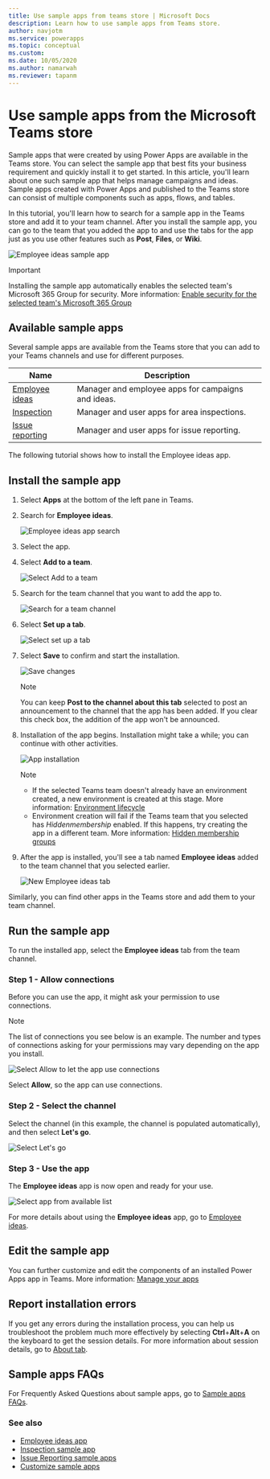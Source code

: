 ```yaml
---
title: Use sample apps from teams store | Microsoft Docs
description: Learn how to use sample apps from Teams store.
author: navjotm
ms.service: powerapps
ms.topic: conceptual
ms.custom: 
ms.date: 10/05/2020
ms.author: namarwah
ms.reviewer: tapanm
---
```


# Use sample apps from the Microsoft Teams store

Sample apps that were created by using Power Apps are available in the Teams store. You can select the sample app that best fits your business requirement and quickly install it to get started. In this article, you'll learn about one such sample app that helps manage campaigns and ideas. Sample apps created with Power Apps and published to the Teams store can consist of multiple components such as apps, flows, and tables.

In this tutorial, you'll learn how to search for a sample app in the Teams store and add it to your team channel. After you install the sample app, you can go to the team that you added the app to and use the tabs for the app just as you use other features such as **Post**, **Files**, or **Wiki**.

![Employee ideas sample app](media/sample-app.png "Employee ideas sample app")

> [!IMPORTANT]
> Installing the sample app automatically enables the selected team's Microsoft 365 Group for security. More information: [Enable security for the selected team's Microsoft 365 Group](../maker/canvas-apps/share-app.md#share-an-app-with-office-365-groups)

## Available sample apps

Several sample apps are available from the Teams store that you can add to your Teams channels and use for different purposes.

| Name | Description |
| - | - |
| [Employee ideas](employee-ideas.md) | Manager and employee apps for campaigns and ideas. |
| [Inspection](inspection.md) | Manager and user apps for area inspections. |
| [Issue reporting](issue-reporting.md) | Manager and user apps for issue reporting. |

The following tutorial shows how to install the Employee ideas app.

## Install the sample app

1. Select **Apps** at the bottom of the left pane in Teams.

1. Search for **Employee ideas**.

    ![Employee ideas app search](media/sample-app-9.png "Employee ideas app search")

1. Select the app.

1. Select **Add to a team**.

    ![Select Add to a team](media/sample-app-1.png "Select Add to a team")

1. Search for the team channel that you want to add the app to.

    ![Search for a team channel](media/sample-app-2.png "Search for a team channel")

1. Select **Set up a tab**.

   ![Select set up a tab](media/sample-app-3.png "Select set up a tab")

1. Select **Save** to confirm and start the installation.

    ![Save changes](media/sample-app-4.png "Save changes")

    > [!NOTE]
    > You can keep **Post to the channel about this tab** selected to post an announcement
    to the channel that the app has been added. If you clear this check box, the addition of the app won't be announced.

1. Installation of the app begins. Installation might take a while; you can continue
    with other activities.

    ![App installation](media/sample-app-5.png "App installation")

    > [!NOTE]
    > - If the selected Teams team doesn't already have an environment created, a new environment is created at this stage. More information: [Environment lifecycle](/power-platform/admin/about-teams-environment.md)
    > - Environment creation will fail if the Teams team that you selected has *Hiddenmembership* enabled. If this happens, try creating the app in a different team. More information: [Hidden membership groups](known-issues-limitations.md#hidden-membership-groups)

1. After the app is installed, you'll see a tab named **Employee ideas** added to the team channel that you selected earlier.

    ![New Employee ideas tab](media/sample-app-6.png "New Employee ideas tab")

Similarly, you can find other apps in the Teams store and add them to your team channel.

## Run the sample app

To run the installed app, select the **Employee ideas** tab from the team channel.

### Step 1 - Allow connections

Before you can use the app, it might ask your permission to use connections.

> [!NOTE]
> The list of connections you see below is an example. The number and types of connections asking for your permissions may vary depending on the app you install.

![Select Allow to let the app use connections](media/sample-app-10.png "Select Allow to let the app use connections")

Select **Allow**, so the app can use connections.

### Step 2 - Select the channel

Select the channel (in this example, the channel is populated automatically), and then select **Let's go**.

![Select Let's go](media/sample-app-11.png "Select Let's go")

### Step 3 - Use the app

The **Employee ideas** app is now open and ready for your use.

![Select app from available list](media/sample-app-12.png "Select app from available list")

For more details about using the **Employee ideas** app, go to [Employee ideas](employee-ideas.md).

## Edit the sample app

You can further customize and edit the components of an installed Power Apps app in Teams. More information: [Manage your apps](manage-your-apps.md)

## Report installation errors

If you get any errors during the installation process, you can help us troubleshoot the problem much more effectively by selecting **Ctrl**+**Alt**+**A** on the keyboard to get the session details. For more information about session details, go to [About tab](overview-of-the-power-apps-app.md#about-tab).

## Sample apps FAQs

For Frequently Asked Questions about sample apps, go to [Sample apps FAQs](sample-apps-faqs.md).

### See also

- [Employee ideas app](employee-ideas.md)  
- [Inspection sample app](inspection.md)  
- [Issue Reporting sample apps](issue-reporting.md)
- [Customize sample apps](customize-sample-apps.md)
